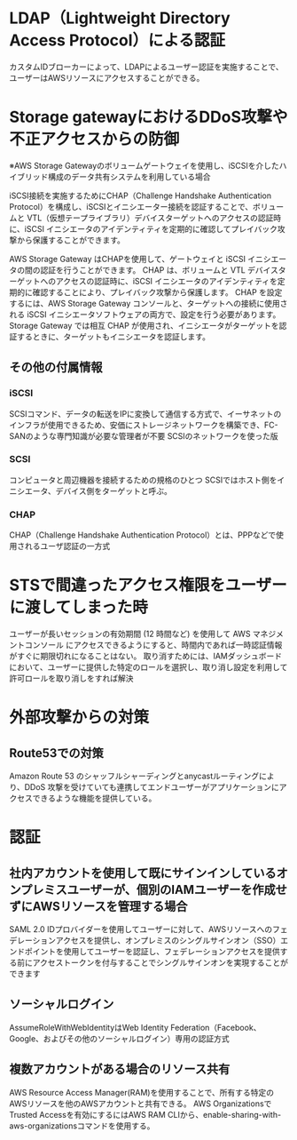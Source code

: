 # LDAP（Lightweight Directory Access Protocol）による認証
カスタムIDブローカーによって、LDAPによるユーザー認証を実施することで、ユーザーはAWSリソースにアクセスすることができる。

# Storage gatewayにおけるDDoS攻撃や不正アクセスからの防御
※AWS Storage Gatewayのボリュームゲートウェイを使用し、iSCSIを介したハイブリッド構成のデータ共有システムを利用している場合

iSCSI接続を実施するためにCHAP（Challenge Handshake Authentication Protocol）を構成し、iSCSIとイニシエーター接続を認証することで、ボリュームと VTL（仮想テープライブラリ）デバイスターゲットへのアクセスの認証時に、iSCSI イニシエータのアイデンティティを定期的に確認してプレイバック攻撃から保護することができます。

AWS Storage Gateway はCHAPを使用して、ゲートウェイと iSCSI イニシエータの間の認証を行うことができます。 CHAP は、ボリュームと VTL デバイスターゲットへのアクセスの認証時に、iSCSI イニシエータのアイデンティティを定期的に確認することにより、プレイバック攻撃から保護します。 CHAP を設定するには、AWS Storage Gateway コンソールと、ターゲットへの接続に使用される iSCSI イニシエータソフトウェアの両方で、設定を行う必要があります。Storage Gateway では相互 CHAP が使用され、イニシエータがターゲットを認証するときに、ターゲットもイニシエータを認証します。

## その他の付属情報
### iSCSI
SCSIコマンド、データの転送をIPに変換して通信する方式で、イーサネットのインフラが使用できるため、安価にストレージネットワークを構築でき、FC-SANのような専門知識が必要な管理者が不要
SCSIのネットワークを使った版
### SCSI
コンピュータと周辺機器を接続するための規格のひとつ
SCSIではホスト側をイニシエータ、デバイス側をターゲットと呼ぶ。
### CHAP
CHAP（Challenge Handshake Authentication Protocol）とは、PPPなどで使用されるユーザ認証の一方式

# STSで間違ったアクセス権限をユーザーに渡してしまった時
ユーザーが長いセッションの有効期間 (12 時間など) を使用して AWS マネジメントコンソール にアクセスできるようにすると、時間内であれば一時認証情報がすぐに期限切れになることはない。
取り消すためには、IAMダッシュボードにおいて、ユーザーに提供した特定のロールを選択し、取り消し設定を利用して許可ロールを取り消しをすれば解決

# 外部攻撃からの対策
## Route53での対策
Amazon Route 53 のシャッフルシャーディングとanycastルーティングにより、DDoS 攻撃を受けていても連携してエンドユーザーがアプリケーションにアクセスできるような機能を提供している。

# 認証
## 社内アカウントを使用して既にサインインしているオンプレミスユーザーが、個別のIAMユーザーを作成せずにAWSリソースを管理する場合
SAML 2.0 IDプロバイダーを使用してユーザーに対して、AWSリソースへのフェデレーションアクセスを提供し、オンプレミスのシングルサインオン（SSO）エンドポイントを使用してユーザーを認証し、フェデレーションアクセスを提供する前にアクセストークンを付与することでシングルサインオンを実現することができます

## ソーシャルログイン
AssumeRoleWithWebIdentityはWeb Identity Federation（Facebook、Google、およびその他のソーシャルログイン）専用の認証方式

## 複数アカウントがある場合のリソース共有
AWS Resource Access Manager(RAM)を使用することで、所有する特定のAWSリソースを他のAWSアカウントと共有できる。 AWS OrganizationsでTrusted Accessを有効にするにはAWS RAM CLIから、enable-sharing-with-aws-organizationsコマンドを使用する。

